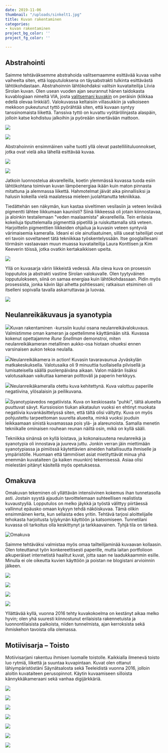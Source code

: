 ```yaml
---
date: 2019-11-06
thumbnail: "/uploads/sinkelt1.jpg"
title: Kuvan rakentaminen
categories:
- kuvan rakentaminen
project_bg_color: ''
project_fg_color: ''

---
```

## Abstrahointi

Saimme tehtäväksemme abstrahoida valitsemaamme esittävää kuvaa vaihe vaiheelta siten, että lopputuloksena on täysabstrakti tulkinta esittävästä lähtökohdastaan. Abstrahoinnin lähtökohdaksi valitsin kuvataiteilija Liivia Sirolan kuvan. Olen usean vuoden ajan seurannut hänen taidokasta kuvablogiaan nimeltä VIA, josta [valitsemani kuvakin](http://1.bp.blogspot.com/-CSoiwhX33Sg/TzX7UV-gZzI/AAAAAAAAImo/NCM_WSRmUxE/s1600/IMG_2474.JPG) on peräisin (klikkaa edellä olevaa linkkiä!). Valokuvassa keltaisiin villasukkiin ja valkoiseen mekkoon pukeutunut tyttö pyörähtää siten, että kuvaan syntyy tanssinomaista liikettä. Tanssiva tyttö on kuvattu vyötärölinjasta alaspäin, jolloin katse kohdistuu jalkoihin ja pyöreään sinertävään mattoon.

![](/uploads/sininenmatto.jpg)

![](/uploads/keltainenm.jpg)

Abstrahoinnin ensimmäinen vaihe tuotti yllä olevat pastelliliituluonnokset, jotka ovat vielä aika lähellä esittävää kuvaa.

![](/uploads/täplät.jpg)

![](/uploads/abstraktiviiva.jpg)

Jatkoin luonnostelua akvarelleilla, koetin ylemmässä kuvassa tuoda esiin lähtökohtana toimivan kuvan lämpöenergiaa ikään kuin maton pinnasta mitattuna ja alemmassa liikettä. Hahmotelmat jäivät aika pinnallisiksi ja halusin kokeilla vielä maalatessa mieleen juolahtanutta tekniikkaa.

Tiedättehän sen näkymän, kun kastaa siveltimen vesilasiin ja veteen leviävä pigmentti lähtee liikkumaan kauniisti? Siinä liikkeessä oli jotain kiinnostavaa, ja aloinkin testailemaan "veden maalaamista" akvarelleilla. Tein erilaisia kokeiluja tiputtelemalla pigmenttiä pipetillä ja ruiskuttamalla sitä veteen. Harjoittelin pigmenttien liikkeiden ohjailua ja kuvasin veteen syntyviä värimaisemia kameralla. Ideani ei ole ainutlaatuinen, sillä useat taiteilijat ovat eri tavoin soveltaneet tätä tekniikkaa työskentelyssään. Itse googlaillesani törmäsin vastaavaan muun muassa kuvataiteilija Laura Konttisen ja Kim Keeverin töissä, jotka ovatkin kertakaikkisen upeita.

![](/uploads/collageleviää.jpg)

Yllä on kuvasarja värin liikkeistä vedessä. Alla oleva kuva on prosessin lopputulos ja abstrakti vastine Sirolan valokuvalle. Olen tyytyväinen lopputulokseen, siinä on samaa energiaa kuin lähtökohdassaan. Pidin myös prosessista, jonka kävin läpi aihetta pohtiessani; ratkaisun etsiminen oli itselleni sopivalla tavalla askarruttavaa ja luovaa.

![](/uploads/pyörresinkelt1.jpg)

## Neulanreikäkuvaus ja syanotypia

![](/uploads/rune.jpg)Kuvan rakentaminen -kurssiin kuului osana neulanreikävalokuvaus. Valmistimme oman kameran ja opettelimme käyttämään sitä. Kuvassa kokenut opettajamme _Rune Snellman_ demonstroi, miten neulanreikäkameran metallinen aukko-osa hiotaan ohueksi ennen varsinaisen aukon tekoa neulalla.

![](/uploads/nkkuvaa.jpg)Neulanreikäkamera in action! Kuvasin tavaravaunua Jyväskylän matkakeskuksella. Valotusaika oli 9 minuuttia tuollaisella pilvisellä ja lumisateisella säällä puolenpäiväna aikaan. Valon määrän lisäksi valotusaikaan vaikuttaa kameran polttoväli ja paperin herkkyys.

![](/uploads/junanega.jpg)Neulanreikäkameralla otettu kuva kehitettynä. Kuva valottuu paperille negatiivina, ylösalaisin ja peilikuvana.

![](/uploads/syanotypiablogi.jpg)Syanotypiavedos negatiivista. Kuva on keskiosasta "puhki", tältä alueelta puuttuvat sävyt. Kurssiosion tiukan aikataulun vuoksi en ehtinyt muokata negatiivia kuvankäsittelyssä siten, että tältä olisi vältytty. Kuva on myös pohjustettu tarpeettoman suurelta alueelta, minkä vuoksi jouduin leikkaamaan sinistä kuvamassaa pois ylä- ja alareunoista. Samalla menetin tekniikalle ominaisen rouhean reunan näiltä osin, mikä on kyllä sääli.

Tekniikka sinänsä on kyllä loistava, ja kokonaisuutena neulanreikä ja syanotypia oli innostava ja juureva juttu. Jonkin verran jäin miettimään syanotypiassa ja pimiössä käytettävien aineiden haitallisuutta ihmiselle ja ympäristölle. Huomaan että tämmöiset asiat mietityttävät minua yhä enemmän kuvataiteen (ja kaiken muunkin) tekemisessä. Asiaa olisi mielestäni pitänyt käsitellä myös opetuksessa.

## Omakuva

Omakuvan tekeminen oli yllättävän intensiivinen kokemus ihan tunnetasolla asti. Jostain syystä ajauduin tavoittelemaan suhteellisen realistista kuvaustyyliä. Lopputulos on melko jäykkä ja työstä välittyy piirtäessä vallinnut epäusko omaan kykyyn tehdä näköiskuvaa. Tämä olikin ensimmäinen kerta, kun sellaista edes yritin. Tehtävä tarjosi aloittelijalle tehokasta harjoitusta lyijykynän käyttöön ja katsomiseen. Tunnetilani kuvassa oli tarkoitus olla keskittynyt ja tarkkaavainen. Tyhjä tila on tärkeä.

![](/uploads/omakuva_pieni.jpg "Omakuva")

Saimme tehtäväksi valmistaa myös omaa tailteilijaminää kuvaavan kollaasin. Olen toteuttanut työn konkereettisesti paperille, mutta laitan portfolioon alkuperäiset internetistä haalitut kuvat, jotta saan ne laadukkaammin esille. Minulla ei ole oikeutta kuvien käyttöön ja poistan ne blogistani arvioinnin jälkeen.

![](/uploads/kollaasiylaosa.jpg)

![](/uploads/kollaasitokaosa.jpg)

![](/uploads/kollaasikolmasosa.jpg)

![](/uploads/kollaasineljäs.jpg)

Yllättävää kyllä, vuonna 2016 tehty kuvakokoelma on kestänyt aikaa melko hyvin; olen yhä suuresti kiinnostunut erilaisista rakennetuista ja luonnontilaisista paikoista, niiden tunnelmista, ajan kerroksista sekä ihmiskehon tavoista olla olemassa.

## Motiivisarja – Toisto

Motiivisarjani rakentuu ihmisen luomalle toistolle. Kaikkialla ilmenevä toisto luo rytmiä, liikettä ja suuntaa kuvapintaan. Kuvat olen ottanut lähiympäristöstäni Säynätsalosta sekä Teeleidistä vuonna 2016, jolloin aloitin kuvataiteen perusopinnot. Käytin kuvaamiseen silloista kännykkäkameraani sekä vanhaa digijärkkäriä.

![](/uploads/pyykkinaru.jpg)

![](/uploads/viuhkapieni.jpg)

![](/uploads/tiiliseina.jpg)

![](/uploads/laituri_b.jpg)

![](/uploads/sohvai_b.jpg)

![](/uploads/kippo_b.jpg)

![](/uploads/ikkunanauha_b.jpg)